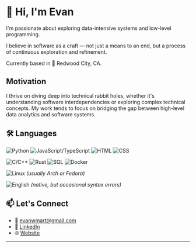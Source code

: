 # 👋 Hi, I'm Evan

I'm passionate about exploring data-intensive systems and low-level programming. 

I believe in software as a craft — not just a means to an end, but a process of continuous exploration and refinement.

Currently based in 🌲 Redwood City, CA.

##  Motivation

I thrive on diving deep into technical rabbit holes, whether it's understanding software interdependencies or exploring complex technical concepts. My work tends to focus on bridging the gap between high-level data analytics and software systems.

## 🛠️ Languages

![Python](https://img.shields.io/badge/-Python-3776AB?style=flat&logo=Python&logoColor=white)
![JavaScript/TypeScript](https://img.shields.io/badge/-JavaScript%2FTypeScript-3178C6?style=flat&logo=TypeScript&logoColor=white)
![HTML](https://img.shields.io/badge/-HTML-E34F26?style=flat&logo=html5&logoColor=white)
![CSS](https://img.shields.io/badge/-CSS-1572B6?style=flat&logo=css3&logoColor=white) 

![C/C++](https://img.shields.io/badge/-C%2FC%2B%2B-00599C?style=flat&logo=c%2B%2B&logoColor=white)
![Rust](https://img.shields.io/badge/-Rust-000000?style=flat&logo=rust&logoColor=white)
![SQL](https://img.shields.io/badge/-SQL-4479A1?style=flat&logo=PostgreSQL&logoColor=white)
![Docker](https://img.shields.io/badge/-Docker-2496ED?style=flat&logo=docker&logoColor=white)

![Linux](https://img.shields.io/badge/-Linux-FCC624?style=flat&logo=linux&logoColor=black) *(usually Arch or Fedora)*  

![English](https://img.shields.io/badge/-English-FF4B4B?style=flat&logo=books&logoColor=white) *(native, but occasional syntax errors)*

## 📫 Let's Connect

- 📧 [evanwmart@gmail.com](mailto:evanwmart@gmail.com)
- 🔗 [LinkedIn](https://www.linkedin.com/in/your-profile)
- 🌐 [Website](https://your-website.com)

---
